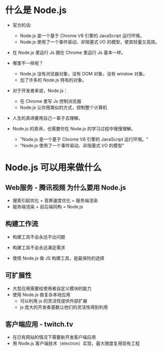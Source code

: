 # 什么是 Node.js

- 官方的话:
    - Node.js 是一个基于 Chrome V8 引擎的 JavaScript 运行环境。
    - Node.js 使用了一个事件驱动、非阻塞式 I/O 的模型，使其轻量又高效。

- 在 Node.js 里运行 Js 跟在 Chrome 里运行 Js 基本一样。
- 哪里不一样呢？
    - Node.js 没有浏览器对象，没有 DOM 对象，没有 window 对象。
    - 加了许多的 Node.js 特有的对象。

- 对于开发者来说，Node.js：
    - 在 Chrome 里写 Js 控制浏览器
    - Node.js 让你用类似的方式，控制整个计算机

- 人生的真谛要用自己一辈子去理解。
- Node.js 的真谛，也需要你在 Node.js 的学习过程中慢慢理解。
    - "Node.js 是一个基于 Chrome V8 引擎的 JavaScript 运行环境。"
    - "Node.js 使用了一个事件驱动、非阻塞式 I/O 的模型"

# Node.js 可以用来做什么

## Web服务 - 腾讯视频 为什么要用 Node.js
- 搜索引起优化 + 首屏速度优化 = 服务端渲染
- 服务端渲染 + 前后端同构 = Node.js

## 构建工作流
- 构建工具不会永远不出问题
- 构建工具不会永远满足需求

- 使用 Node.js 做 JS 构建工具，是最保险的选择


## 可扩展性
- 大型应用需要给使用者自定义模块的能力
- 使用 Node.js 做复杂本地应用
    - 可以利用 js 的灵活性提供外部扩展
    - js 庞大的开发者基数让他们的灵活性得到利用

## 客户端应用 - twitch.tv
- 在已有网站的情况下需要新开发客户端应用
- 用 Node.js 客户端技术（electron）实现，最大限度复用现有工程

